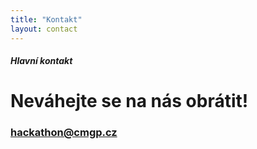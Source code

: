 ```yaml
---
title: "Kontakt"
layout: contact
---
```

##### Hlavní kontakt
# Neváhejte se na nás obrátit!

### <i class="fa-regular fa-envelope"></i> [hackathon@cmgp.cz](mailto:hackathon@cmgp.cz)